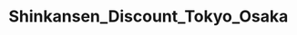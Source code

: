 <!-- generated by markdown-notes-tree -->

# Shinkansen_Discount_Tokyo_Osaka

<!-- optional markdown-notes-tree directory description starts here -->

<!-- optional markdown-notes-tree directory description ends here -->



